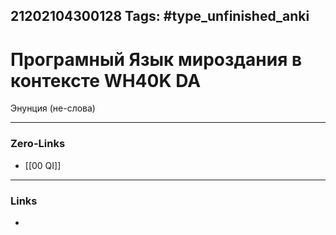21202104300128
Tags: #type_unfinished_anki
---
# Програмный Язык мироздания в контексте WH40K DA

Энунция (не-слова)

---
### Zero-Links
- [[00 QI]]
---
### Links
-